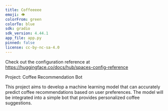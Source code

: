 ```yaml
---
title: Coffeeeee
emoji: 👁
colorFrom: green
colorTo: blue
sdk: gradio
sdk_version: 4.44.1
app_file: app.py
pinned: false
license: cc-by-nc-sa-4.0
---
```


Check out the configuration reference at https://huggingface.co/docs/hub/spaces-config-reference

Project: Coffee Recommendation Bot

This project aims to develop a machine learning model that can accurately predict coffee recommendations based on user preferences. The model will be integrated into a simple bot that provides personalized coffee suggestions.
